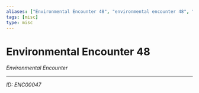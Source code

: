 ```yaml
---
aliases: ["Environmental Encounter 48", "environmental encounter 48", "48 Encounter Environmental"]
tags: [misc]
type: misc
---
```


# Environmental Encounter 48

*Environmental Encounter*

---
*ID: ENC00047*